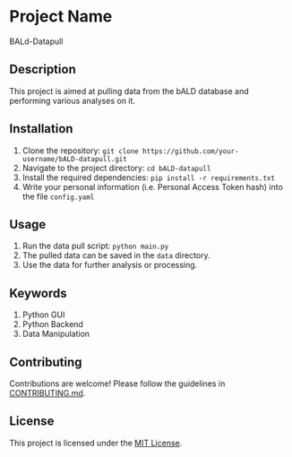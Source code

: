# Project Name

BALd-Datapull

## Description

This project is aimed at pulling data from the bALD database and performing various analyses on it.

## Installation

1. Clone the repository: `git clone https://github.com/your-username/bALD-datapull.git`
2. Navigate to the project directory: `cd bALD-datapull`
3. Install the required dependencies: `pip install -r requirements.txt`
4. Write your personal information (i.e. Personal Access Token hash) into the file `config.yaml`

## Usage

1. Run the data pull script: `python main.py`
2. The pulled data can be saved in the `data` directory.
3. Use the data for further analysis or processing.

## Keywords

1. Python GUI
2. Python Backend
3. Data Manipulation

## Contributing

Contributions are welcome! Please follow the guidelines in [CONTRIBUTING.md](CONTRIBUTING.md).

## License

This project is licensed under the [MIT License](LICENSE).
